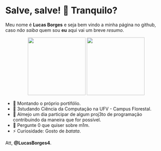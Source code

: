# Salve, salve! 👋 Tranquilo?
Meu nome é **Lucas Borges** e seja bem vindo a minha página no github, 
caso *não saiba* quem sou **eu** aqui vai um breve *resumo*.

<div align="center">
  <img height="180em" src="https://github-readme-statsreadme-stats-sigma-five.vercel.app/api?username=LucasBorges4&show_icons=true&theme=dark&include_all_commits=true&count_private=false">
  <img height="180em" src="https://github-readme-stats-sigma-five.vercel.app/api/top-langs/?username=LucasBorges4&layout=compact&langs_count=7&theme=dark">
</div>
  
- 🔭 Montando o próprio portifólio.
- 🌱 3studando Ciência da Computação na UFV - Campus Florestal.
- 👯 Almejo um dia participar de algum proj3to de programação contribuindo da maneira que for possível.
- 💬 Pergunte 0 que quiser sobre m1m.
- ⚡ Curiosidade: Gosto de *batata*.

Att,
**@LucasBorges4**.

